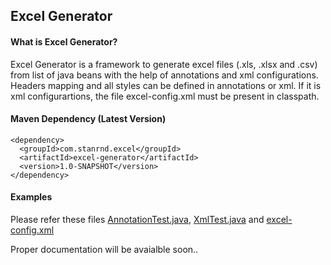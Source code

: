 Excel Generator
-------------------------------
#### What is Excel Generator? ####
Excel Generator is a framework to generate excel files (.xls, .xlsx and .csv) from list of java beans with the help of annotations and xml configurations. Headers mapping and all styles can be defined in annotations or xml. If it is xml configurartions, the file excel-config.xml must be present in classpath.

#### Maven Dependency (Latest Version) ####

```
<dependency>
  <groupId>com.stanrnd.excel</groupId>
  <artifactId>excel-generator</artifactId>
  <version>1.0-SNAPSHOT</version>
</dependency>
```

#### Examples ####
Please refer these files [AnnotationTest.java](https://github.com/stanrnd/excel-generator/blob/master/src/test/java/com/stanrnd/excel/annotation/AnnotationTest.java), [XmlTest.java](https://github.com/stanrnd/excel-generator/blob/master/src/test/java/com/stanrnd/excel/xml/XmlTest.java) and [excel-config.xml](https://github.com/stanrnd/excel-generator/blob/master/src/test/resources/excel-config.xml)

Proper documentation will be avaialble soon..
